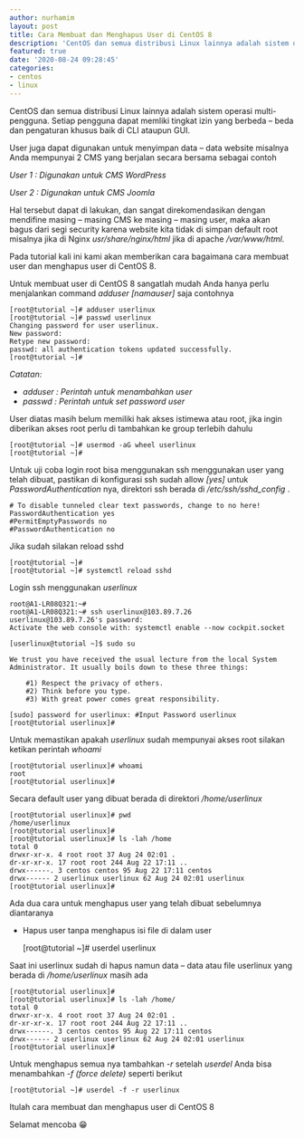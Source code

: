 ```yaml
---
author: nurhamim
layout: post
title: Cara Membuat dan Menghapus User di CentOS 8
description: 'CentOS dan semua distribusi Linux lainnya adalah sistem operasi multi-pengguna. Setiap pengguna dapat memliki tingkat izin yang berbeda – beda dan pengaturan khusus baik di CLI ataupun GUI'
featured: true
date: '2020-08-24 09:28:45'
categories:
- centos
- linux
---
```


CentOS dan semua distribusi Linux lainnya adalah sistem operasi multi-pengguna. Setiap pengguna dapat memliki tingkat izin yang berbeda – beda dan pengaturan khusus baik di CLI ataupun GUI.

User juga dapat digunakan untuk menyimpan data – data website misalnya Anda mempunyai 2 CMS yang berjalan secara bersama sebagai contoh

_User 1 : Digunakan untuk CMS WordPress_

_User 2 : Digunakan untuk CMS Joomla_

Hal tersebut dapat di lakukan, dan sangat direkomendasikan dengan mendifine masing – masing CMS ke masing – masing user, maka akan bagus dari segi security karena website kita tidak di simpan default root misalnya jika di Nginx _usr/share/nginx/html_ jika di apache _/var/www/html._

Pada tutorial kali ini kami akan memberikan cara bagaimana cara membuat user dan menghapus user di CentOS 8.

Untuk membuat user di CentOS 8 sangatlah mudah Anda hanya perlu menjalankan command _adduser [namauser]_ saja contohnya

    [root@tutorial ~]# adduser userlinux
    [root@tutorial ~]# passwd userlinux
    Changing password for user userlinux.
    New password:
    Retype new password:
    passwd: all authentication tokens updated successfully.
    [root@tutorial ~]#

_Catatan:_

- _adduser : Perintah untuk menambahkan user_
- _passwd : Perintah untuk set password user_

User diatas masih belum memiliki hak akses istimewa atau root, jika ingin diberikan akses root perlu di tambahkan ke group terlebih dahulu

    [root@tutorial ~]# usermod -aG wheel userlinux
    [root@tutorial ~]#

Untuk uji coba login root bisa menggunakan ssh menggunakan user yang telah dibuat, pastikan di konfigurasi ssh sudah allow _[yes]_ untuk _PasswordAuthentication_ nya, direktori ssh berada di _/etc/ssh/sshd\_config_ .

    # To disable tunneled clear text passwords, change to no here!
    PasswordAuthentication yes
    #PermitEmptyPasswords no
    #PasswordAuthentication no

Jika sudah silakan reload sshd

    [root@tutorial ~]#
    [root@tutorial ~]# systemctl reload sshd

Login ssh menggunakan _userlinux_

    root@A1-LR08Q321:~#
    root@A1-LR08Q321:~# ssh userlinux@103.89.7.26
    userlinux@103.89.7.26's password:
    Activate the web console with: systemctl enable --now cockpit.socket
    
    [userlinux@tutorial ~]$ sudo su
    
    We trust you have received the usual lecture from the local System
    Administrator. It usually boils down to these three things:
    
        #1) Respect the privacy of others.
        #2) Think before you type.
        #3) With great power comes great responsibility.
    
    [sudo] password for userlinux: #Input Password userlinux
    [root@tutorial userlinux]#

Untuk memastikan apakah _userlinux_ sudah mempunyai akses root silakan ketikan perintah _whoami_

    [root@tutorial userlinux]# whoami
    root
    [root@tutorial userlinux]#

Secara default user yang dibuat berada di direktori _/home/userlinux_

    [root@tutorial userlinux]# pwd
    /home/userlinux
    [root@tutorial userlinux]#
    [root@tutorial userlinux]# ls -lah /home
    total 0
    drwxr-xr-x. 4 root root 37 Aug 24 02:01 .
    dr-xr-xr-x. 17 root root 244 Aug 22 17:11 ..
    drwx------. 3 centos centos 95 Aug 22 17:11 centos
    drwx------ 2 userlinux userlinux 62 Aug 24 02:01 userlinux
    [root@tutorial userlinux]#

Ada dua cara untuk menghapus user yang telah dibuat sebelumnya diantaranya

- Hapus user tanpa menghapus isi file di dalam user 

    [root@tutorial ~]# userdel userlinux

Saat ini userlinux sudah di hapus namun data – data atau file userlinux yang berada di _/home/userlinux_ masih ada

    [root@tutorial userlinux]#
    [root@tutorial userlinux]# ls -lah /home/
    total 0
    drwxr-xr-x. 4 root root 37 Aug 24 02:01 .
    dr-xr-xr-x. 17 root root 244 Aug 22 17:11 ..
    drwx------. 3 centos centos 95 Aug 22 17:11 centos
    drwx------ 2 userlinux userlinux 62 Aug 24 02:01 userlinux
    [root@tutorial userlinux]#

Untuk menghapus semua nya tambahkan _-r_ setelah _userdel_ Anda bisa menambahkan _-f (force delete)_ seperti berikut

    [root@tutorial ~]# userdel -f -r userlinux

Itulah cara membuat dan menghapus user di CentOS 8

Selamat mencoba 😁
